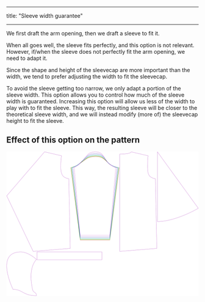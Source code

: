 ***

title: "Sleeve width guarantee"

***

We first draft the arm opening, then we draft a sleeve to fit it.

When all goes well, the sleeve fits perfectly, and this option is not relevant. However, if/when the sleeve does not perfectly fit the arm opening, we need to adapt it.

Since the shape and height of the sleevecap are more important than the width, we tend to prefer adjusting the width to fit the sleevecap.

To avoid the sleeve getting too narrow, we only adapt a portion of the sleeve width. This option allows you to control how much of the sleeve width is guaranteed. Increasing this option will allow us less of the width to play with to fit the sleeve. This way, the resulting sleeve will be closer to the theoretical sleeve width, and we will instead modify (more of) the sleevecap height to fit the sleeve.

## Effect of this option on the pattern

![This image shows the effect of this option by superimposing several variants that have a different value for this option](yuri_sleevewidthguarantee_sample.svg "Effect of this option on the pattern")
